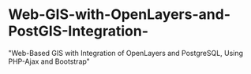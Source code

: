 # Web-GIS-with-OpenLayers-and-PostGIS-Integration-
"Web-Based GIS with Integration of OpenLayers and PostgreSQL, Using PHP-Ajax and Bootstrap"
